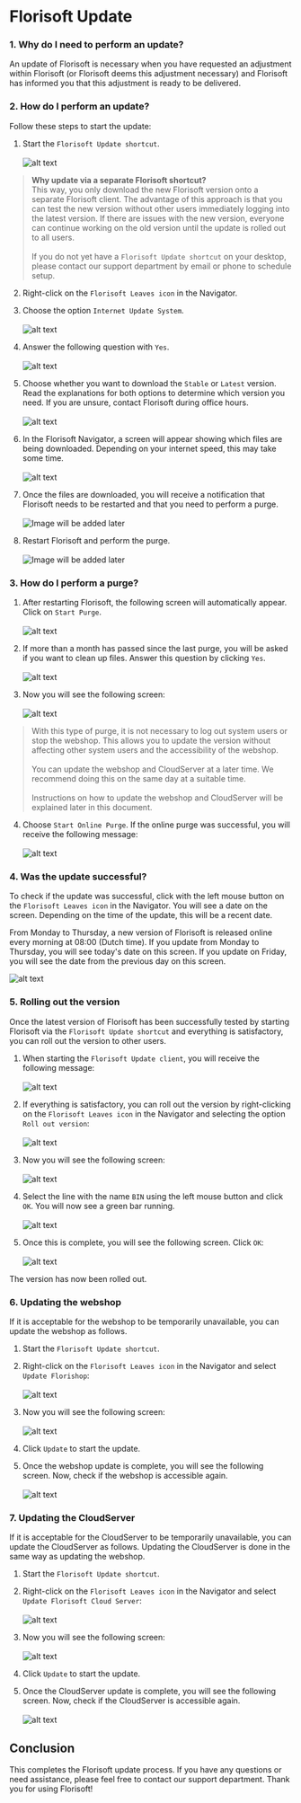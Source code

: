 # Florisoft Update

### 1. Why do I need to perform an update?
An update of Florisoft is necessary when you have requested an adjustment within Florisoft (or Florisoft deems this adjustment necessary) and Florisoft has informed you that this adjustment is ready to be delivered.

### 2. How do I perform an update?
Follow these steps to start the update:

1. Start the `Florisoft Update shortcut`.<br><br>
![alt text](image.png)

> **Why update via a separate Florisoft shortcut?**<br>
This way, you only download the new Florisoft version onto a separate Florisoft client. The advantage of this approach is that you can test the new version without other users immediately logging into the latest version. If there are issues with the new version, everyone can continue working on the old version until the update is rolled out to all users.
<br><br>
If you do not yet have a `Florisoft Update shortcut` on your desktop, please contact our support department by email or phone to schedule setup.

2. Right-click on the `Florisoft Leaves icon` in the Navigator.

3. Choose the option `Internet Update System`.<br><br>
![alt text](image-1.png)

4. Answer the following question with `Yes`.<br><br>
![alt text](image-2.png)

5. Choose whether you want to download the `Stable` or `Latest` version. Read the explanations for both options to determine which version you need. If you are unsure, contact Florisoft during office hours.<br><br>
![alt text](image-3.png)

6. In the Florisoft Navigator, a screen will appear showing which files are being downloaded. Depending on your internet speed, this may take some time.<br><br>
![alt text](image-20.png)

7. Once the files are downloaded, you will receive a notification that Florisoft needs to be restarted and that you need to perform a purge.<br><br>
![Image will be added later](#)

8. Restart Florisoft and perform the purge.<br><br>
![Image will be added later](#)

### 3. How do I perform a purge?

1. After restarting Florisoft, the following screen will automatically appear. Click on `Start Purge`.<br><br>
![alt text](image-4.png)

2. If more than a month has passed since the last purge, you will be asked if you want to clean up files. Answer this question by clicking `Yes`.<br><br>
![alt text](image-5.png)

3. Now you will see the following screen:<br><br>
![alt text](image-6.png)

> With this type of purge, it is not necessary to log out system users or stop the webshop. This allows you to update the version without affecting other system users and the accessibility of the webshop.<br><br>
You can update the webshop and CloudServer at a later time. We recommend doing this on the same day at a suitable time.<br><br>
Instructions on how to update the webshop and CloudServer will be explained later in this document.

4. Choose `Start Online Purge`. If the online purge was successful, you will receive the following message:<br><br>
![alt text](image-7.png)

### 4. Was the update successful?
To check if the update was successful, click with the left mouse button on the `Florisoft Leaves icon` in the Navigator. You will see a date on the screen. Depending on the time of the update, this will be a recent date.

From Monday to Thursday, a new version of Florisoft is released online every morning at 08:00 (Dutch time). If you update from Monday to Thursday, you will see today's date on this screen. If you update on Friday, you will see the date from the previous day on this screen.

![alt text](image-8.png)

### 5. Rolling out the version

Once the latest version of Florisoft has been successfully tested by starting Florisoft via the `Florisoft Update shortcut` and everything is satisfactory, you can roll out the version to other users.

1. When starting the `Florisoft Update client`, you will receive the following message:<br><br>
![alt text](image-9.png)

2. If everything is satisfactory, you can roll out the version by right-clicking on the `Florisoft Leaves icon` in the Navigator and selecting the option `Roll out version`:<br><br>
![alt text](image-10.png)

3. Now you will see the following screen:<br><br>
![alt text](image-11.png)

4. Select the line with the name `BIN` using the left mouse button and click `OK`. You will now see a green bar running.<br><br>
![alt text](image-12.png)

5. Once this is complete, you will see the following screen. Click `OK`:<br><br>
![alt text](image-13.png)

The version has now been rolled out.

### 6. Updating the webshop

If it is acceptable for the webshop to be temporarily unavailable, you can update the webshop as follows.

1. Start the `Florisoft Update shortcut`.

2. Right-click on the `Florisoft Leaves icon` in the Navigator and select `Update Florishop`:<br><br>
![alt text](image-14.png)

3. Now you will see the following screen:<br><br>
![alt text](image-15.png)

4. Click `Update` to start the update.

5. Once the webshop update is complete, you will see the following screen. Now, check if the webshop is accessible again.<br><br>
![alt text](image-16.png)

### 7. Updating the CloudServer

If it is acceptable for the CloudServer to be temporarily unavailable, you can update the CloudServer as follows. Updating the CloudServer is done in the same way as updating the webshop.

1. Start the `Florisoft Update shortcut`.
   
2. Right-click on the `Florisoft Leaves icon` in the Navigator and select `Update Florisoft Cloud Server`:<br><br>
![alt text](image-17.png)

3. Now you will see the following screen:<br><br>
![alt text](image-18.png)

4. Click `Update` to start the update.

5. Once the CloudServer update is complete, you will see the following screen. Now, check if the CloudServer is accessible again.<br><br>
![alt text](image-19.png)

## Conclusion

This completes the Florisoft update process. If you have any questions or need assistance, please feel free to contact our support department. Thank you for using Florisoft!